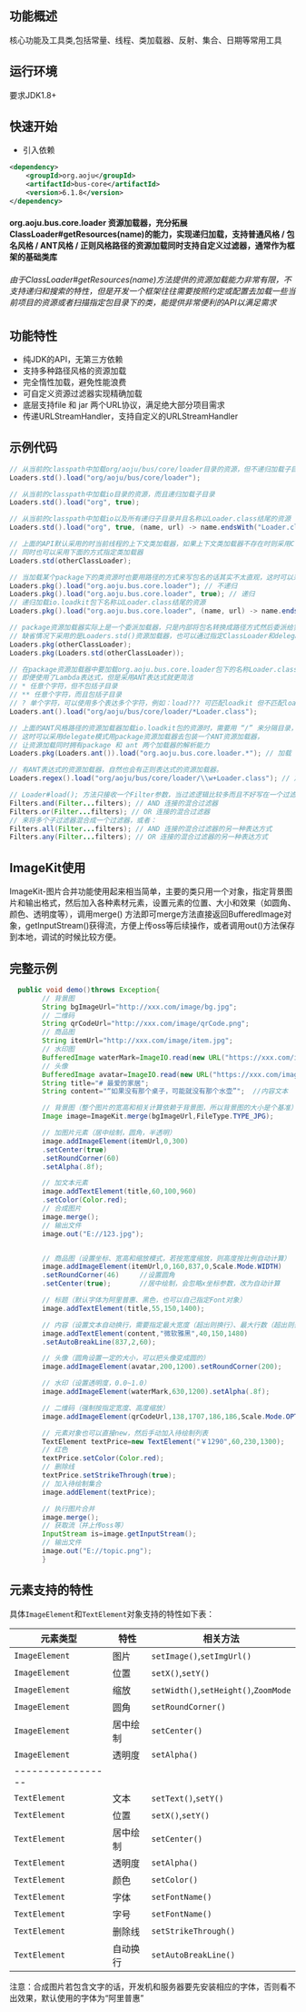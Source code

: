 ## 功能概述

核心功能及工具类,包括常量、线程、类加载器、反射、集合、日期等常用工具

## 运行环境

要求JDK1.8+

## 快速开始

- 引入依赖

```xml
<dependency>
    <groupId>org.aoju</groupId>
    <artifactId>bus-core</artifactId>
    <version>6.1.8</version>
</dependency>
```

#### org.aoju.bus.core.loader 资源加载器，充分拓展ClassLoader#getResources(name)的能力，实现递归加载，支持普通风格 / 包名风格 / ANT风格 / 正则风格路径的资源加载同时支持自定义过滤器，通常作为框架的基础类库

###### 由于ClassLoader#getResources(name)方法提供的资源加载能力非常有限，不支持递归和搜索的特性，但是开发一个框架往往需要按照约定或配置去加载一些当前项目的资源或者扫描指定包目录下的类，能提供非常便利的API以满足需求

## **功能特性**

* 纯JDK的API，无第三方依赖
* 支持多种路径风格的资源加载
* 完全惰性加载，避免性能浪费
* 可自定义资源过滤器实现精确加载
* 底层支持file 和 jar 两个URL协议，满足绝大部分项目需求
* 传递URLStreamHandler，支持自定义的URLStreamHandler

## **示例代码**

```java
// 从当前的classpath中加载org/aoju/bus/core/loader目录的资源，但不递归加载子目录
Loaders.std().load("org/aoju/bus/core/loader");
```

```java
// 从当前的classpath中加载io目录的资源，而且递归加载子目录
Loaders.std().load("org", true);
```

```java
// 从当前的classpath中加载io以及所有递归子目录并且名称以Loader.class结尾的资源
Loaders.std().load("org", true, (name, url) -> name.endsWith("Loader.class"));
```

```java
// 上面的API默认采用的时当前线程的上下文类加载器，如果上下文类加载器不存在时则采用ClassLoader.getSystemClassLoader();
// 同时也可以采用下面的方式指定类加载器
Loaders.std(otherClassLoader);
```

```java
// 当加载某个package下的类资源时也要用路径的方式来写包名的话其实不太直观，这时可以采用pkg资源加载器
Loaders.pkg().load("org.aoju.bus.core.loader"); // 不递归
Loaders.pkg().load("org.aoju.bus.core.loader", true); // 递归
// 递归加载io.loadkit包下名称以Loader.class结尾的资源
Loaders.pkg().load("org.aoju.bus.core.loader", (name, url) -> name.endsWith("Loader.class")); 
```

```java
// package资源加载器实际上是一个委派加载器，只是内部将包名转换成路径方式然后委派给实际的资源加载器
// 缺省情况下采用的是Loaders.std()资源加载器，也可以通过指定ClassLoader和delegate，实现更灵活的资源加载方式
Loaders.pkg(otherClassLoader);
Loaders.pkg(Loaders.std(otherClassLoader));
```

```java
// 在package资源加载器中要加载org.aoju.bus.core.loader包下的名称Loader.class结尾的资源是需要自定义过滤器，
// 即便使用了Lambda表达式，但是采用ANT表达式就更简洁
// * 任意个字符，但不包括子目录
// ** 任意个字符，而且包括子目录
// ? 单个字符，可以使用多个表达多个字符，例如：load??? 可匹配loadkit 但不匹配loader
Loaders.ant().load("org/aoju/bus/core/loader/*Loader.class");
```

```java
// 上面的ANT风格路径的资源加载器加载io.loadkit包的资源时，需要用 “/” 来分隔目录，用来加载包资源不太直观
// 这时可以采用delegate模式用package资源加载器去包装一个ANT资源加载器，
// 让资源加载同时拥有package 和 ant 两个加载器的解析能力
Loaders.pkg(Loaders.ant()).load("org.aoju.bus.core.loader.*"); // 加载 org.aoju.bus.core.loader.*
```

```java
// 有ANT表达式的资源加载器，自然也会有正则表达式的资源加载器。
Loaders.regex().load("org/aoju/bus/core/loader/\\w+Loader.class"); // 加载 org.aoju.bus.core.loader 包下名称以Loader.class 结尾的资源
```

```java
// Loader#load(); 方法只接收一个Filter参数，当过滤逻辑比较多而且不好写在一个过滤器，当然这样的类也是违背了"单一职责原则"的
Filters.and(Filter...filters); // AND 连接的混合过滤器
Filters.or(Filter...filters); // OR 连接的混合过滤器
// 来将多个子过滤器混合成一个过滤器，或者：
Filters.all(Filter...filters); // AND 连接的混合过滤器的另一种表达方式
Filters.any(Filter...filters); // OR 连接的混合过滤器的另一种表达方式
```

## ImageKit使用

ImageKit-图片合并功能使用起来相当简单，主要的类只用一个对象，指定背景图片和输出格式，然后加入各种素材元素，设置元素的位置、大小和效果（如圆角、颜色、透明度等），调用merge()
方法即可merge方法直接返回BufferedImage对象，getInputStream()获得流，方便上传oss等后续操作，或者调用out()方法保存到本地，调试的时候比较方便。

## 完整示例

```java
  public void demo()throws Exception{
        // 背景图
        String bgImageUrl="http://xxx.com/image/bg.jpg";
        // 二维码
        String qrCodeUrl="http://xxx.com/image/qrCode.png";
        // 商品图
        String itemUrl="http://xxx.com/image/item.jpg";
        // 水印图
        BufferedImage waterMark=ImageIO.read(new URL("https://xxx.com/image/mark.jpg"));
        // 头像
        BufferedImage avatar=ImageIO.read(new URL("https://xxx.com/image/avatar.jpg"));
        String title="# 最爱的家居";                                       //标题文本
        String content="“如果没有那个桌子，可能就没有那个水壶”";  //内容文本

        // 背景图（整个图片的宽高和相关计算依赖于背景图，所以背景图的大小是个基准）
        Image image=ImageKit.merge(bgImageUrl,FileType.TYPE_JPG);

        // 加图片元素（居中绘制，圆角，半透明）
        image.addImageElement(itemUrl,0,300)
        .setCenter(true)
        .setRoundCorner(60)
        .setAlpha(.8f);

        // 加文本元素
        image.addTextElement(title,60,100,960)
        .setColor(Color.red);
        // 合成图片
        image.merge();
        // 输出文件
        image.out("E://123.jpg");


        // 商品图（设置坐标、宽高和缩放模式，若按宽度缩放，则高度按比例自动计算）
        image.addImageElement(itemUrl,0,160,837,0,Scale.Mode.WIDTH)
        .setRoundCorner(46)     //设置圆角
        .setCenter(true);       //居中绘制，会忽略x坐标参数，改为自动计算

        // 标题（默认字体为阿里普惠、黑色，也可以自己指定Font对象）
        image.addTextElement(title,55,150,1400);

        // 内容（设置文本自动换行，需要指定最大宽度（超出则换行）、最大行数（超出则丢弃）、行高）
        image.addTextElement(content,"微软雅黑",40,150,1480)
        .setAutoBreakLine(837,2,60);

        // 头像（圆角设置一定的大小，可以把头像变成圆的）
        image.addImageElement(avatar,200,1200).setRoundCorner(200);

        // 水印（设置透明度，0.0~1.0）
        image.addImageElement(waterMark,630,1200).setAlpha(.8f);

        // 二维码（强制按指定宽度、高度缩放）
        image.addImageElement(qrCodeUrl,138,1707,186,186,Scale.Mode.OPTIONAL);

        // 元素对象也可以直接new，然后手动加入待绘制列表
        TextElement textPrice=new TextElement("￥1290",60,230,1300);
        // 红色
        textPrice.setColor(Color.red);
        // 删除线
        textPrice.setStrikeThrough(true);
        // 加入待绘制集合
        image.addElement(textPrice);

        // 执行图片合并
        image.merge();
        // 获取流（并上传oss等）
        InputStream is=image.getInputStream();
        // 输出文件
        image.out("E://topic.png");
        }
```

## 元素支持的特性

具体`ImageElement`和`TextElement`对象支持的特性如下表：

| 元素类型        | 特性    | 相关方法                                 |
| ---------      | ---------------------- | ----------------------------------------- |
| `ImageElement` | 图片     | `setImage()`,`setImgUrl()`              |
| `ImageElement` | 位置     | `setX()`,`setY()`                       |
| `ImageElement` | 缩放     | `setWidth()`,`setHeight()`,`ZoomMode`   |
| `ImageElement` | 圆角     | `setRoundCorner()`                      |
| `ImageElement` | 居中绘制 | `setCenter()`                           |
| `ImageElement` | 透明度   | `setAlpha()`                            |
| ----------------- |  |  |
| `TextElement`  | 文本     | `setText()`,`setY()`                    |
| `TextElement`  | 位置     | `setX()`,`setY()`                       |
| `TextElement`  | 居中绘制 | `setCenter()`                           |
| `TextElement`  | 透明度   | `setAlpha()`                            |
| `TextElement`  | 颜色     | `setColor()`                            |
| `TextElement`  | 字体     | `setFontName()`                         |
| `TextElement`  | 字号     | `setFontName()`                         |
| `TextElement`  | 删除线   | `setStrikeThrough()`                    |
| `TextElement`  | 自动换行 | `setAutoBreakLine()`                    |

注意：合成图片若包含文字的话，开发机和服务器要先安装相应的字体，否则看不出效果，默认使用的字体为“阿里普惠”
